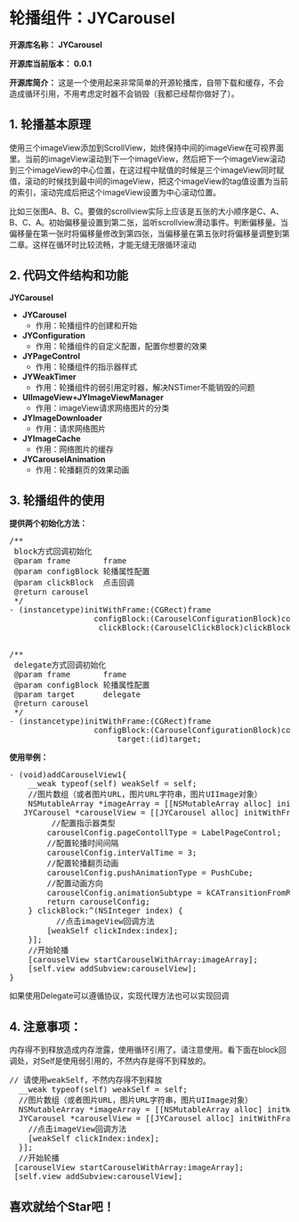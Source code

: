 # **轮播组件：JYCarousel**

**开源库名称：** **JYCarousel**

**开源库当前版本：** **0.0.1**

**开源库简介：** 这是一个使用起来非常简单的开源轮播库，自带下载和缓存，不会造成循环引用，不用考虑定时器不会销毁（我都已经帮你做好了）。



## **1. 轮播基本原理**

使用三个imageView添加到ScrollView，始终保持中间的imageView在可视界面里。当前的imageView滚动到下一个imageView，然后把下一个imageView滚动到三个imageView的中心位置，在这过程中赋值的时候是三个imageView同时赋值，滚动的时候找到最中间的imageView，把这个imageView的tag值设置为当前的索引，滚动完成后把这个imageView设置为中心滚动位置。

比如三张图A、B、C。要做的scrollview实际上应该是五张的大小顺序是C、A、B、C、A。初始偏移量设置到第二张，监听scrollview滑动事件。判断偏移量。当偏移量在第一张时将偏移量修改到第四张，当偏移量在第五张时将偏移量调整到第二章。这样在循环时比较流畅，才能无缝无限循环滚动


## **2. 代码文件结构和功能**

**JYCarousel**

- **JYCarousel**
	- 作用：轮播组件的创建和开始
- **JYConfiguration** 
	- 作用：轮播组件的自定义配置，配置你想要的效果
- **JYPageControl** 
	- 作用：轮播组件的指示器样式
- **JYWeakTimer**
	- 作用：轮播组件的弱引用定时器，解决NSTimer不能销毁的问题
- **UIImageView+JYImageViewManager** 
	- 作用：imageView请求网络图片的分类
- **JYImageDownloader**
	-  作用：请求网络图片
- **JYImageCache**
	- 作用：网络图片的缓存
- **JYCarouselAnimation**
	- 作用：轮播翻页的效果动画


## **3. 轮播组件的使用**

**提供两个初始化方法：**
<pre>
/**
 block方式回调初始化
 @param frame       frame
 @param configBlock 轮播属性配置
 @param clickBlock  点击回调
 @return carousel
 */
- (instancetype)initWithFrame:(CGRect)frame
                  configBlock:(CarouselConfigurationBlock)configBlock
                   clickBlock:(CarouselClickBlock)clickBlock;


/**
 delegate方式回调初始化
 @param frame       frame
 @param configBlock 轮播属性配置
 @param target      delegate
 @return carousel
 */
- (instancetype)initWithFrame:(CGRect)frame
                  configBlock:(CarouselConfigurationBlock)configBlock
                       target:(id<JYCarouselDelegate>)target;
</pre>


**使用举例：**

<pre>
- (void)addCarouselView1{
    __weak typeof(self) weakSelf = self;
    //图片数组（或者图片URL，图片URL字符串，图片UIImage对象）
    NSMutableArray *imageArray = [[NSMutableArray alloc] initWithArray: @[@"1.jpg",@"2.jpg",@"3.jpg",@"4.jpg"]];
   JYCarousel *carouselView = [[JYCarousel alloc] initWithFrame:CGRectMake(0, 64, ViewWidth(self.view), 100) configBlock:^JYConfiguration *(JYConfiguration *carouselConfig) {			
   		 //配置指示器类型
        carouselConfig.pageContollType = LabelPageControl;
        //配置轮播时间间隔
        carouselConfig.interValTime = 3;
        //配置轮播翻页动画
        carouselConfig.pushAnimationType = PushCube;
        //配置动画方向
        carouselConfig.animationSubtype = kCATransitionFromRight;
        return carouselConfig;
    } clickBlock:^(NSInteger index) {
    	  //点击imageView回调方法
        [weakSelf clickIndex:index];
    }];
    //开始轮播
    [carouselView startCarouselWithArray:imageArray];
    [self.view addSubview:carouselView];
}
</pre>

如果使用Delegate可以遵循协议，实现代理方法也可以实现回调

## **4. 注意事项：**

内存得不到释放造成内存泄露，使用循环引用了。请注意使用。看下面在block回调处，对Self是使用弱引用的，不然内存是得不到释放的。
<pre>
// 请使用weakSelf，不然内存得不到释放
  __weak typeof(self) weakSelf = self;
  //图片数组（或者图片URL，图片URL字符串，图片UIImage对象）
  NSMutableArray *imageArray = [[NSMutableArray alloc] initWithArray: @[@1.jpg,@2.jpg,@3.jpg,@4.jpg]];
  JYCarousel *carouselView = [[JYCarousel alloc] initWithFrame:CGRectMake(0, 64, ViewWidth(self.view), 100) configBlock:nil clickBlock:NSInteger index {
    //点击imageView回调方法
    [weakSelf clickIndex:index];
  }];
  //开始轮播
 [carouselView startCarouselWithArray:imageArray];
 [self.view addSubview:carouselView];
</pre>


## **喜欢就给个Star吧！**
